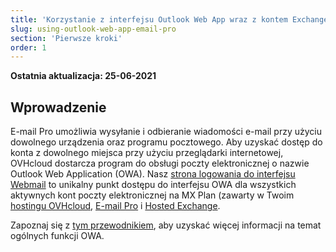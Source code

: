 ```yaml
---
title: 'Korzystanie z interfejsu Outlook Web App wraz z kontem Exchange'
slug: using-outlook-web-app-email-pro
section: 'Pierwsze kroki'
order: 1
---
```


**Ostatnia aktualizacja: 25-06-2021**

## Wprowadzenie 

E-mail Pro umożliwia wysyłanie i odbieranie wiadomości e-mail przy użyciu dowolnego urządzenia oraz programu pocztowego. Aby uzyskać dostęp do konta z dowolnego miejsca przy użyciu przeglądarki internetowej, OVHcloud dostarcza program do obsługi poczty elektronicznej o nazwie Outlook Web Application (OWA). Nasz [strona logowania do interfejsu Webmail](https://www.ovhcloud.com/pl/mail/) to unikalny punkt dostępu do interfejsu OWA dla wszystkich aktywnych kont poczty elektronicznej na MX Plan (zawarty w Twoim [hostingu OVHcloud](https://www.ovhcloud.com/pl/web-hosting/), [E-mail Pro](https://www.ovhcloud.com/pl/emails/email-pro/) i [Hosted Exchange](https://www.ovhcloud.com/pl/emails/hosted-exchange/).

Zapoznaj się z [tym przewodnikiem](https://docs.ovh.com/pl/microsoft-collaborative-solutions/exchange_2016_przewodnik_dotyczacy_korzystania_z_outlook_web_app/), aby uzyskać więcej informacji na temat ogólnych funkcji OWA.